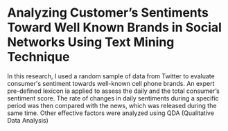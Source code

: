 # Analyzing Customer’s Sentiments Toward Well Known Brands in Social Networks Using Text Mining Technique

In this research, I used a random sample of data from Twitter to evaluate consumer's sentiment towards well-known cell phone brands. An expert pre-defined lexicon ia applied to assess the daily and the total consumer’s sentiment score. The rate of changes in daily sentiments during a specific period was then compared with the news, which was released during the same time. Other effective factors were analyzed using QDA (Qualitative Data Analysis)
